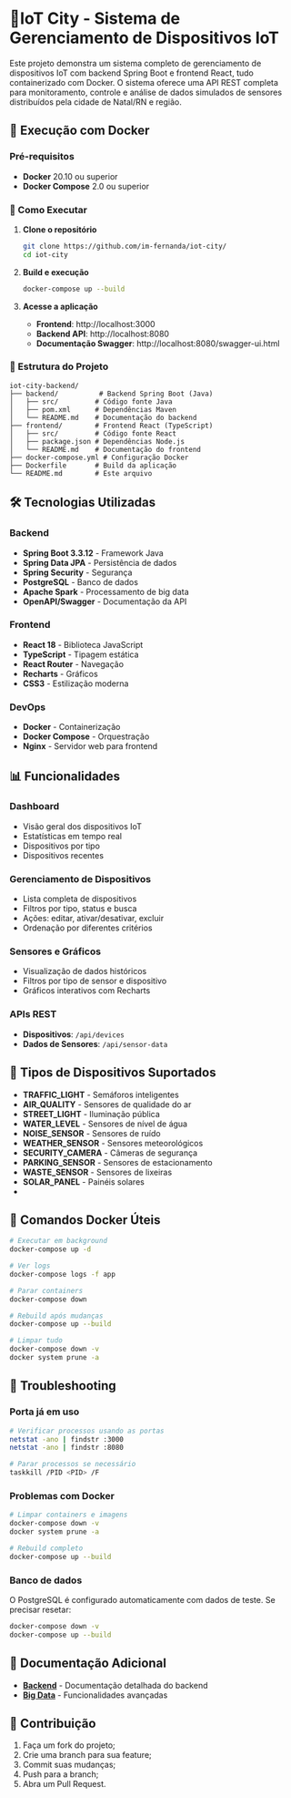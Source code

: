 # 🌆IoT City - Sistema de Gerenciamento de Dispositivos IoT

Este projeto demonstra um sistema completo de gerenciamento de dispositivos IoT com backend Spring Boot e frontend React, tudo containerizado com Docker. O sistema oferece uma API REST completa para monitoramento, controle e análise de dados simulados de sensores distribuídos pela cidade de Natal/RN e região.

## 🐳 Execução com Docker

### Pré-requisitos
- **Docker** 20.10 ou superior
- **Docker Compose** 2.0 ou superior

### 🚀 Como Executar

1. **Clone o repositório**
   ```bash
   git clone https://github.com/im-fernanda/iot-city/
   cd iot-city
   ```

2. **Build e execução**
   ```bash
   docker-compose up --build
   ```

3. **Acesse a aplicação**
   - **Frontend**: http://localhost:3000
   - **Backend API**: http://localhost:8080
   - **Documentação Swagger**: http://localhost:8080/swagger-ui.html

### 📁 Estrutura do Projeto

```
iot-city-backend/
├── backend/          # Backend Spring Boot (Java)
│   ├── src/         # Código fonte Java
│   ├── pom.xml      # Dependências Maven
│   └── README.md    # Documentação do backend
├── frontend/        # Frontend React (TypeScript)
│   ├── src/         # Código fonte React
│   ├── package.json # Dependências Node.js
│   └── README.md    # Documentação do frontend
├── docker-compose.yml # Configuração Docker
├── Dockerfile       # Build da aplicação
└── README.md        # Este arquivo
```

## 🛠️ Tecnologias Utilizadas

### Backend
- **Spring Boot 3.3.12** - Framework Java
- **Spring Data JPA** - Persistência de dados
- **Spring Security** - Segurança
- **PostgreSQL** - Banco de dados
- **Apache Spark** - Processamento de big data
- **OpenAPI/Swagger** - Documentação da API

### Frontend
- **React 18** - Biblioteca JavaScript
- **TypeScript** - Tipagem estática
- **React Router** - Navegação
- **Recharts** - Gráficos
- **CSS3** - Estilização moderna

### DevOps
- **Docker** - Containerização
- **Docker Compose** - Orquestração
- **Nginx** - Servidor web para frontend

## 📊 Funcionalidades

### Dashboard
- Visão geral dos dispositivos IoT
- Estatísticas em tempo real
- Dispositivos por tipo
- Dispositivos recentes

### Gerenciamento de Dispositivos
- Lista completa de dispositivos
- Filtros por tipo, status e busca
- Ações: editar, ativar/desativar, excluir
- Ordenação por diferentes critérios

### Sensores e Gráficos
- Visualização de dados históricos
- Filtros por tipo de sensor e dispositivo
- Gráficos interativos com Recharts

### APIs REST
- **Dispositivos**: `/api/devices`
- **Dados de Sensores**: `/api/sensor-data`

## 📝 Tipos de Dispositivos Suportados

- **TRAFFIC_LIGHT** - Semáforos inteligentes
- **AIR_QUALITY** - Sensores de qualidade do ar
- **STREET_LIGHT** - Iluminação pública
- **WATER_LEVEL** - Sensores de nível de água
- **NOISE_SENSOR** - Sensores de ruído
- **WEATHER_SENSOR** - Sensores meteorológicos
- **SECURITY_CAMERA** - Câmeras de segurança
- **PARKING_SENSOR** - Sensores de estacionamento
- **WASTE_SENSOR** - Sensores de lixeiras
- **SOLAR_PANEL** - Painéis solares
- 
## 🔧 Comandos Docker Úteis

```bash
# Executar em background
docker-compose up -d

# Ver logs
docker-compose logs -f app

# Parar containers
docker-compose down

# Rebuild após mudanças
docker-compose up --build

# Limpar tudo
docker-compose down -v
docker system prune -a
```


## 🚨 Troubleshooting

### Porta já em uso
```bash
# Verificar processos usando as portas
netstat -ano | findstr :3000
netstat -ano | findstr :8080

# Parar processos se necessário
taskkill /PID <PID> /F
```

### Problemas com Docker
```bash
# Limpar containers e imagens
docker-compose down -v
docker system prune -a

# Rebuild completo
docker-compose up --build
```

### Banco de dados
O PostgreSQL é configurado automaticamente com dados de teste. Se precisar resetar:
```bash
docker-compose down -v
docker-compose up --build
```

## 📖 Documentação Adicional

- **[Backend](backend/README.md)** - Documentação detalhada do backend
- **[Big Data](README-BIGDATA-DEVSECOPS.md)** - Funcionalidades avançadas

## 🤝 Contribuição

1. Faça um fork do projeto;
2. Crie uma branch para sua feature;
3. Commit suas mudanças;
4. Push para a branch;
5. Abra um Pull Request.
